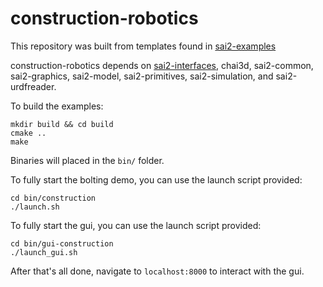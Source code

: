 # construction-robotics

This repository was built from templates found in [sai2-examples](https://github.com/manips-sai-org/sai2-examples)

construction-robotics depends on [sai2-interfaces](https://github.com/manips-sai-org/sai2-interfaces), chai3d, sai2-common, sai2-graphics, sai2-model, sai2-primitives, sai2-simulation, and sai2-urdfreader.

To build the examples:
```
mkdir build && cd build
cmake ..
make
```

Binaries will placed in the `bin/` folder.

To fully start the bolting demo, you can use the launch script provided:
```
cd bin/construction
./launch.sh
```
To fully start the gui, you can use the launch script provided:
```
cd bin/gui-construction
./launch_gui.sh
```
After that's all done, navigate to `localhost:8000` to interact with the gui.
